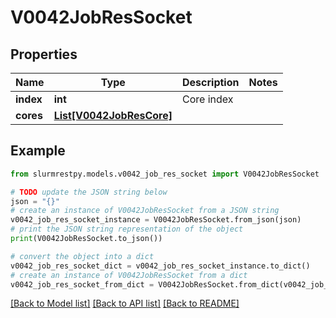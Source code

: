 # V0042JobResSocket


## Properties

Name | Type | Description | Notes
------------ | ------------- | ------------- | -------------
**index** | **int** | Core index |
**cores** | [**List[V0042JobResCore]**](V0042JobResCore.md) |  |

## Example

```python
from slurmrestpy.models.v0042_job_res_socket import V0042JobResSocket

# TODO update the JSON string below
json = "{}"
# create an instance of V0042JobResSocket from a JSON string
v0042_job_res_socket_instance = V0042JobResSocket.from_json(json)
# print the JSON string representation of the object
print(V0042JobResSocket.to_json())

# convert the object into a dict
v0042_job_res_socket_dict = v0042_job_res_socket_instance.to_dict()
# create an instance of V0042JobResSocket from a dict
v0042_job_res_socket_from_dict = V0042JobResSocket.from_dict(v0042_job_res_socket_dict)
```
[[Back to Model list]](../README.md#documentation-for-models) [[Back to API list]](../README.md#documentation-for-api-endpoints) [[Back to README]](../README.md)


